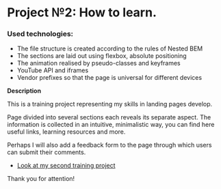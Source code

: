 # Project №2: How to learn.

### Used technologies:
* The file structure is created according to the rules of Nested BEM
* The sections are laid out using flexbox, absolute positioning
* The animation realised by pseudo-classes and keyframes 
* YouTube API and iframes
* Vendor prefixes so that the page is universal for different devices

**Description**

This is a training project representing my skills in landing pages develop.

Page divided into several sections each reveals its separate aspect.
The information is collected in an intuitive, minimalistic way, you can find here useful links, learning resources and more.

Perhaps I will also add a feedback form to the page through which users can submit their comments.

* [Look at my second training project](https://lidia-di.github.io/how-to-learn-project/)

Thank you for attention!